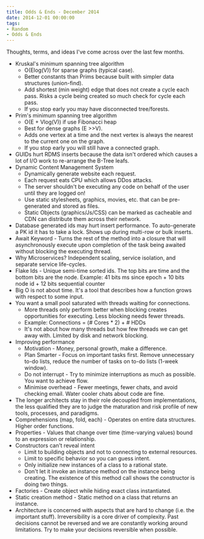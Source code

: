 ```yaml
---
title: Odds & Ends - December 2014
date: 2014-12-01 00:00:00
tags:
- Random
- Odds & Ends
---
```

Thoughts, terms, and ideas I've come across over the last few months.

* Kruskal's minimum spanning tree algorithm
  * O(Elog(V)) for sparse graphs (typical case).
  * Better constants than Prims because built with simpler data structures (union-find).
  * Add shortest (min weight) edge that does not create a cycle each pass.  Risks a cycle being created so much check for cycle each pass.
  * If you stop early you may have disconnected tree/forests.
* Prim's minimum spanning tree algorithm
  * O(E + Vlog(V)) if use Fibonacci heap
  * Best for dense graphs (E >>V).
  * Adds one vertex at a time and the next vertex is always the nearest to the current one on the graph.
  * If you stop early you will still have a connected graph.
* GUIDs hurt RDMS inserts because the data isn't ordered which causes a lot of I/O work to re-arrange the B-Tree leafs.
* Dynamic Content Management System
  * Dynamically generate website each request.
  * Each request eats CPU which allows DDos attacks.
  * The server shouldn't be executing any code on behalf of the user until they are logged on!
  * Use static stylesheets, graphics, movies, etc. that can be pre-generated and stored as files.
  * Static Objects (graphics/Js/CSS) can be marked as cacheable and CDN can distribute them across their network.
* Database generated ids may hurt insert performance.  To auto-generate a PK id it has to take a lock.  Shows up during multi-row or bulk inserts.
* Await Keyword - Turns the rest of the method into a closure that will asynchronously execute upon completion of the task being awaited without blocking the executing thread.
* Why Microservices?  Independent scaling, service isolation, and separate service life-cycles.
* Flake Ids - Unique semi-time sorted ids.  The top bits are time and the bottom bits are the node.  Example: 41 bits ms since epoch + 10 bits node id + 12 bits sequential counter
* Big O is not about time.  It's a tool that describes how a function grows with respect to some input.
* You want a small pool saturated with threads waiting for connections.    
  * More threads only perform better when blocking creates opportunities for executing.  Less blocking needs fewer threads.
  * Example: Connections = (# Cores * 2) + # HDDs
  * It's not about how many threads but how few threads we can get away with.  Limited by disk and network blocking.
* Improving performance
  * Motivation - Money, personal growth, make a difference.
  * Plan Smarter - Focus on important tasks first.  Remove unnecessary to-do lists, reduce the number of tasks on to-do lists (1-week window).
  * Do not interrupt - Try to minimize interruptions as much as possible.   You want to achieve flow.
  * Minimise overhead - Fewer meetings, fewer chats, and avoid checking email.  Water cooler chats about code are fine.
* The longer architects stay in their role decoupled from implementations, the less qualified they are to judge the maturation and risk profile of new tools, processes, and paradigms.
* Comprehensions (map, fold, each) - Operates on entire data structures.  Higher order functions.
* Properties - Values that change over time (time-varying values) bound to an expression or relationship.
* Constructors can't reveal intent
  * Limit to building objects and not to connecting to external resources.
  * Limit to specific behavior so you can guess intent.
  * Only initialize new instances of a class to a rational state.
  * Don't let it invoke an instance method on the instance being creating.  The existence of this method call shows the constructor is doing two things.
* Factories - Create object while hiding exact class instantiated.
* Static creation method - Static method on a class that returns an instance.
* Architecture is concerned with aspects that are hard to change (i.e. the important stuff).  Irreversibility is a core driver of complexity.  Past decisions cannot be reversed and we are constantly working around limitations.  Try to make your decisions reversible when possible.